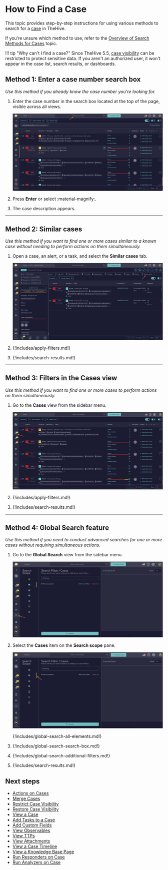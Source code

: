 # How to Find a Case

This topic provides step-by-step instructions for using various methods to search for a [case](../about-cases.md) in TheHive.

If you’re unsure which method to use, refer to the [Overview of Search Methods for Cases](overview-search-methods-case.md) topic.

!!! tip "Why can't I find a case?"
    Since TheHive 5.5, [case visibility](../../cases/about-cases.md#case-visibility) can be restricted to protect sensitive data. If you aren't an authorized user, it won't appear in the case list, search results, or dashboards.

## Method 1: Enter a case number search box

*Use this method if you already know the case number you're looking for.*

1. Enter the case number in the search box located at the top of the page, visible across all views.

    ![Enter a case number search box](../../../../images/user-guides/analyst-corner/cases/find_a_case_enter_a_case_number.png)

2. Press **Enter** or select :material-magnify:.

3. The case description appears.

---

## Method 2: Similar cases

*Use this method if you want to find one or more cases similar to a known case without needing to perform actions on them simultaneously.*

1. Open a case, an alert, or a task, and select the **Similar cases** tab.

    ![Similar cases](../../../../images/user-guides/analyst-corner/cases/find-a-case-similar-cases.png)

2. {!includes/apply-filters.md!}

3. {!includes/search-results.md!}

---

## Method 3: Filters in the Cases view

*Use this method if you want to find one or more cases to perform actions on them simultaneously.*

1. Go to the **Cases** view from the sidebar menu.

    ![Filters in the cases view](../../../../images/user-guides/analyst-corner/cases/find-a-case-filters-cases-view.png)

2. {!includes/apply-filters.md!}

3. {!includes/search-results.md!}

---

## Method 4: Global Search feature

*Use this method if you need to conduct advanced searches for one or more cases without requiring simultaneous actions.*

1. Go to the **Global Search** view from the sidebar menu.

    ![Global Search feature sidebar menu](../../../../images/user-guides/analyst-corner/cases/find-a-case-global-search-feature-sidebar-menu.png)

2. Select the **Cases** item on the **Search scope** pane.

    ![Global Search feature cases item](../../../../images/user-guides/analyst-corner/cases/find-a-case-global-search-feature-cases-item.png)

    {!includes/global-search-all-elements.md!}

3. {!includes/global-search-search-box.md!}

4. {!includes/global-search-additional-filters.md!}

5. {!includes/search-results.md!}

## Next steps

* [Actions on Cases](../cases-description/actions.md)
* [Merge Cases](../merge-cases.md)
* [Restrict Case Visibility](../restrict-visibility-case.md)
* [Restore Case Visibility](../restore-visibility-case.md)
* [View a Case](../cases-description/general.md)
* [Add Tasks to a Case](../add-tasks-to-a-case.md)
* [Add Custom Fields](../add-custom-fields.md)
* [View Observables](../cases-description/observables.md)
* [View TTPs](../cases-description/ttps.md)
* [View Attachments](../cases-description/attachments.md)
* [View a Case Timeline](../cases-description/case-timelines/view-case-timeline.md)
* [View a Knowledge Base Page](../../../../user-guides/knowledge-base/view-a-knowledge-base-page.md#view-a-page-at-the-case-level)
* [Run Responders on Case](../cases-description/run-responders.md)
* [Run Analyzers on Case](../cases-description/run-analyzer.md)
